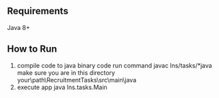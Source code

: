 ## Requirements
Java 8+

## How to Run
1. compile code to java binary code
run command javac lns/tasks/*java 
make sure you are in this directory
your\path\RecruitmentTasks\src\main\java
2. execute app
java lns.tasks.Main